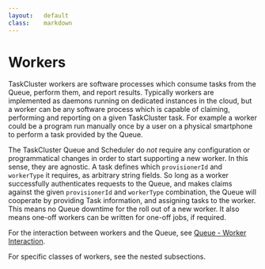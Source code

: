 ```yaml
---
layout:   default
class:    markdown
---
```

Workers
=======

TaskCluster workers are software processes which consume tasks from the Queue,
perform them, and report results. Typically workers are implemented as daemons
running on dedicated instances in the cloud, but a worker can be any software
process which is capable of claiming, performing and reporting on a given
TaskCluster task. For example a worker could be a program run manually once by
a user on a physical smartphone to perform a task provided by the Queue.

The TaskCluster Queue and Scheduler do _not_ require any configuration or
programmatical changes in order to start supporting a new worker. In this
sense, they are agnostic. A task defines which `provisionerId` and `workerType`
it requires, as arbitrary string fields. So long as a worker successfully
authenticates requests to the Queue, and makes claims against the given
`provisionerId` and `workerType` combination, the Queue will cooperate by
providing Task information, and assigning tasks to the worker. This means no
Queue downtime for the roll out of a new worker. It also means one-off workers
can be written for one-off jobs, if required.

For the interaction between workers and the Queue, see [Queue - Worker
Interaction](/queue/worker-interaction/).

For specific classes of workers, see the nested subsections.
